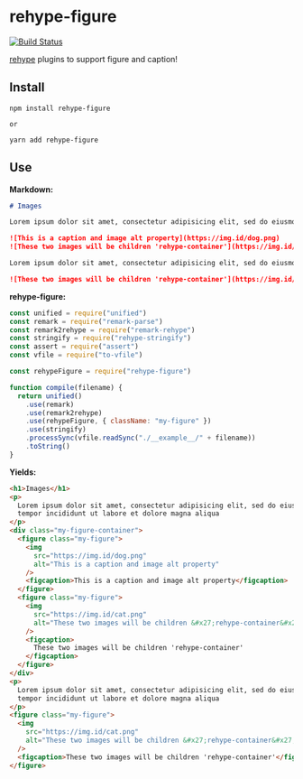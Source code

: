 # rehype-figure

[![Build Status](https://travis-ci.com/josestg/rehype-figure.svg?token=1ZtvVXXQrZXVL8domfez&branch=master)](https://travis-ci.com/josestg/rehype-figure)

[rehype](https://github.com/rehypejs/rehype) plugins to support figure and caption!

## Install

```shell
npm install rehype-figure

or

yarn add rehype-figure
```

## Use

**Markdown:**

```md
# Images

Lorem ipsum dolor sit amet, consectetur adipisicing elit, sed do eiusmod tempor incididunt ut labore et dolore magna aliqua

![This is a caption and image alt property](https://img.id/dog.png)
![These two images will be children 'rehype-container'](https://img.id/cat.png)

Lorem ipsum dolor sit amet, consectetur adipisicing elit, sed do eiusmod tempor incididunt ut labore et dolore magna aliqua

![These two images will be children 'rehype-container'](https://img.id/cat.png)
```

**rehype-figure:**

```js
const unified = require("unified")
const remark = require("remark-parse")
const remark2rehype = require("remark-rehype")
const stringify = require("rehype-stringify")
const assert = require("assert")
const vfile = require("to-vfile")

const rehypeFigure = require("rehype-figure")

function compile(filename) {
  return unified()
    .use(remark)
    .use(remark2rehype)
    .use(rehypeFigure, { className: "my-figure" })
    .use(stringify)
    .processSync(vfile.readSync("./__example__/" + filename))
    .toString()
}
```

**Yields:**

```html
<h1>Images</h1>
<p>
  Lorem ipsum dolor sit amet, consectetur adipisicing elit, sed do eiusmod
  tempor incididunt ut labore et dolore magna aliqua
</p>
<div class="my-figure-container">
  <figure class="my-figure">
    <img
      src="https://img.id/dog.png"
      alt="This is a caption and image alt property"
    />
    <figcaption>This is a caption and image alt property</figcaption>
  </figure>
  <figure class="my-figure">
    <img
      src="https://img.id/cat.png"
      alt="These two images will be children &#x27;rehype-container&#x27;"
    />
    <figcaption>
      These two images will be children 'rehype-container'
    </figcaption>
  </figure>
</div>
<p>
  Lorem ipsum dolor sit amet, consectetur adipisicing elit, sed do eiusmod
  tempor incididunt ut labore et dolore magna aliqua
</p>
<figure class="my-figure">
  <img
    src="https://img.id/cat.png"
    alt="These two images will be children &#x27;rehype-container&#x27;"
  />
  <figcaption>These two images will be children 'rehype-container'</figcaption>
</figure>
```
